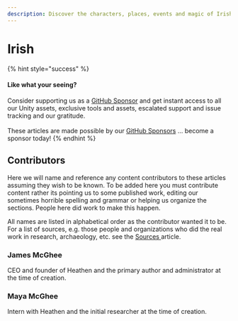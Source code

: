 ```yaml
---
description: Discover the characters, places, events and magic of Irish folklore.
---
```


# Irish

{% hint style="success" %}
#### Like what your seeing?

Consider supporting us as a [GitHub Sponsor](../../become-a-sponsor.md) and get instant access to all our Unity assets, exclusive tools and assets, escalated support and issue tracking and our gratitude.\
\
These articles are made possible by our [GitHub Sponsors](https://github.com/sponsors/heathen-engineering) ... become a sponsor today!
{% endhint %}

## Contributors

Here we will name and reference any content contributors to these articles assuming they wish to be known. To be added here you must contribute content rather its pointing us to some published work, editing our sometimes horrible spelling and grammar or helping us organize the sections. People here did work to make this happen.

All names are listed in alphabetical order as the contributor wanted it to be. For a list of sources, e.g. those people and organizations who did the real work in research, archaeology, etc. see the [Sources ](research/wip/sources.md)article.

### James McGhee

CEO and founder of Heathen and the primary author and administrator at the time of creation.

### Maya McGhee

Intern with Heathen and the initial researcher at the time of creation.
